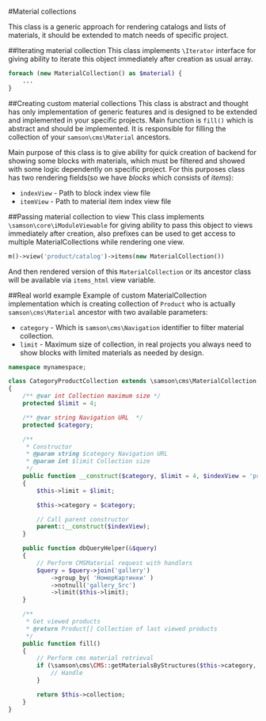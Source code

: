 #Material collections

This class is a generic approach for rendering catalogs and lists
of materials, it should be extended to match needs of specific
project.

##Iterating material collection
This class implements ```\Iterator``` interface for giving ability to iterate
this object immediately after creation as usual array. 
```php
foreach (new MaterialCollection() as $material) {
    ...
}
```

##Creating custom material collections
This class is abstract and thought has only implementation of generic features and is designed to be
extended and implemented in your specific projects. Main function is ```fill()``` which is abstract 
and should be implemented. It is responsible for filling the collection of your ```samson\cms\Material```
ancestors. 

Main purpose of this class is to give ability for quick creation of backend for showing some blocks with materials,
which must be filtered and showed with some logic dependently on specific project. For this purposes class
has two rendering fields(so we have *blocks* which consists of *items*):
* ```indexView``` - Path to block index view file
* ```itemView``` - Path to material item index view file

##Passing material collection to view
This class implements ```\samson\core\iModuleViewable``` for giving ability
to pass this object to views immediately after creation, also prefixes can
be used to get access to multiple MaterialCollections while rendering one view.
```php
m()->view('product/catalog')->items(new MaterialCollection())
```
And then rendered version of this ```MaterialCollection``` or its ancestor class
will be available via ```items_html``` view variable.

##Real world example
Example of custom MaterialCollection implementation which is creating collection of ```Product``` who is
actually ```samson\cms\Material``` ancestor with two available parameters:
* ```category``` - Which is ```samson\cms\Navigation``` identifier to filter material collection.
* ```limit``` - Maximum size of collection, in real projects you always need to show blocks with limited
materials as needed by design.
 
```php
namespace mynamespace;

class CategoryProductCollection extends \samson\cms\MaterialCollection
{
    /** @var int Collection maximum size */
    protected $limit = 4;

    /** @var string Navigation URL  */
    protected $category;

    /**
     * Constructor
     * @param string $category Navigation URL
     * @param int $limit Collection size
     */
    public function __construct($category, $limit = 4, $indexView = 'product/sales/main')
    {
        $this->limit = $limit;

        $this->category = $category;

        // Call parent constructor
        parent::__construct($indexView);
    }

    public function dbQueryHelper(&$query)
    {
        // Perform CMSMaterial request with handlers
        $query = $query->join('gallery')
            ->group_by( 'НомерКартинки' )
            ->notnull('gallery_Src')
            ->limit($this->limit);
    }

    /**
     * Get viewed products
     * @return Product[] Collection of last viewed products
     */
    public function fill()
    {
        // Perform cms material retrieval
        if (\samson\cms\CMS::getMaterialsByStructures($this->category, $this->collection, '\purpurino\Product', array($this, 'dbQueryHelper'))) {
            // Handle
        }

        return $this->collection;
    }
}
```

